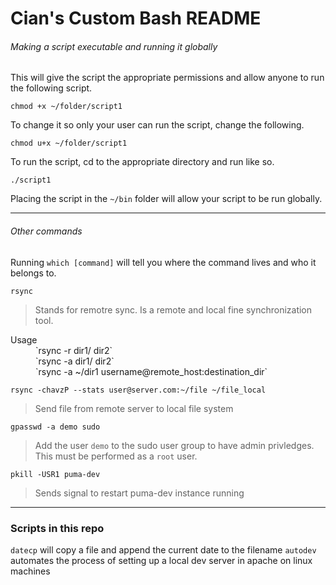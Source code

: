 # Cian's Custom Bash README

###### Making a script executable and running it globally

This will give the script the appropriate permissions and allow anyone to run the following script.

`chmod +x ~/folder/script1`

To change it so only your user can run the script, change the following.

`chmod u+x ~/folder/script1`

To run the script, cd to the appropriate directory and run like so.

`./script1`

Placing the script in the `~/bin` folder will allow your script to be run globally.

---

###### Other commands

Running `which [command]` will tell you where the command lives and who it belongs to.

`rsync`
> Stands for remotre sync. Is a remote and local fine synchronization tool.

<dl>
  <dt>Usage</dt>
  <dd>
    `rsync -r dir1/ dir2`
  </dd>
  <dd>
    `rsync -a dir1/ dir2`
  </dd>
  <dd>
    `rsync -a ~/dir1 username@remote_host:destination_dir`
  </dd>
</dl>

`rsync -chavzP --stats user@server.com:~/file ~/file_local`
> Send file from remote server to local file system

`gpasswd -a demo sudo`
> Add the user `demo` to the sudo user group to have admin privledges. This must be performed as a `root` user.

`pkill -USR1 puma-dev`
> Sends signal to restart puma-dev instance running

---

### Scripts in this repo

`datecp` will copy a file and append the current date to the filename
`autodev` automates the process of setting up a local dev server in apache on linux machines
